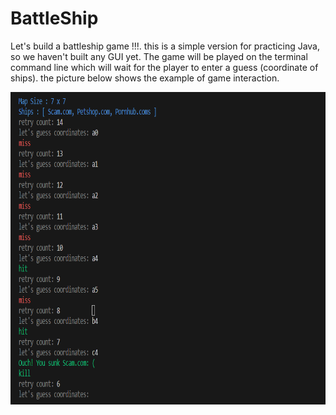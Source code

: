 # BattleShip
Let's build a battleship game !!!. this is a simple version for practicing Java, so we haven't built any GUI yet. The game will be played on the terminal command line which will wait for the player to enter a guess (coordinate of ships). the picture below shows the example of game interaction.
<div align=center>
  <img src="https://github.com/caunhach/BattleShip/blob/main/scam.png" width="700" height="500">
</div>
